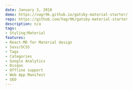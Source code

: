 ```yaml
---
date: January 3, 2018
demo: https://vagr9k.github.io/gatsby-material-starter/
repo: https://github.com/Vagr9K/gatsby-material-starter
description: n/a
tags:
- Styling:Material
features:
- React-MD for Material design
- Sass/SCSS
- Tags
- Categories
- Google Analytics
- Disqus
- Offline support
- Web App Manifest
- SEO
---
```

